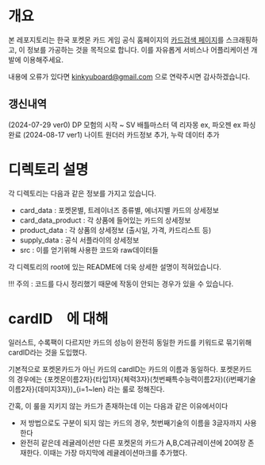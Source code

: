 # 개요

본 레포지토리는 한국 포켓몬 카드 게임 공식 홈페이지의 [카드검색 페이지](https://pokemoncard.co.kr/cards)를 스크래핑하고, 이 정보를 가공하는 것을 목적으로 합니다.
이를 자유롭게 서비스나 어플리케이션 개발에 이용해주세요.

내용에 오류가 있다면 kinkyuboard@gmail.com 으로 연락주시면 감사하겠습니다.

## 갱신내역
(2024-07-29 ver0) DP 모험의 시작 ~ SV 배틀마스터 덱 리자몽 ex, 파오젠 ex 파싱완료
(2024-08-17 ver1) 나이트 원더러 카드정보 추가, 누락 데이터 추가

# 디렉토리 설명

각 디렉토리는 다음과 같은 정보를 가지고 있습니다.

- card_data : 포켓몬별, 트레이너즈 종류별, 에너지별 카드의 상세정보
- card_data_product : 각 상품에 들어있는 카드의 상세정보
- product_data : 각 상품의 상세정보 (출시일, 가격, 카드리스트 등)
- supply_data : 공식 서플라이의 상세정보
- src : 이를 얻기위해 사용한 코드와 raw데이터들

각 디렉토리의 root에 있는 README에 더욱 상세한 설명이 적혀있습니다.

!!! 주의 : 코드를 다시 정리했기 때문에 작동이 안되는 경우가 있을 수 있습니다.

# cardID　에 대해

일러스트, 수록팩이 다르지만 카드의 성능이 완전히 동일한 카드를 키워드로 묶기위해
cardID라는 것을 도입했다.

기본적으로 포켓몬카드가 아닌 카드의 cardID는 카드의 이름과 동일하다.
포켓몬카드의 경우에는 {포켓몬이름2자}{타입1자}{체력3자}(첫번째특수능력이름2자)({i번째기술이름2자}{데미지3자})_{i=1~len}
라는 룰로 정해진다.

간혹, 이 룰을 지키지 않는 카드가 존재하는데 이는 다음과 같은 이유에서이다
- 저 방법으로도 구분이 되지 않는 카드의 경우, 첫번째기술의 이름을 3글자까지 사용한다
- 완전히 같은데 레귤레이션만 다른 포켓몬의 카드가 A,B,C레규레이션에 20여장 존재한다. 이때는 가장 마지막에 레귤레이션마크를 추가했다.